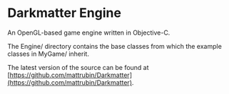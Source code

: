 <!--  This document is written in GitHub Flavored Markdown  -->
<!--   http://github.github.com/github-flavored-markdown/   -->
# Darkmatter Engine

An OpenGL-based game engine written in Objective-C.

The Engine/ directory contains the base classes from which the example classes in MyGame/ inherit.

The latest version of the source can be found at [https://github.com/mattrubin/Darkmatter](https://github.com/mattrubin/Darkmatter).
